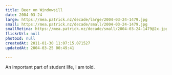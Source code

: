 ```yaml
---
title: Beer on Windowsill
date: 2004-03-24
large: https://mea.patrick.nz/decade/large/2004-03-24-1479.jpg
small: https://mea.patrick.nz/decade/small/2004-03-24-1479.jpg
smallRetina: https://mea.patrick.nz/decade/small/2004-03-24-1479@2x.jpg
flickrUrl: null
photoId: null
createdAt: 2011-01-30 11:07:15.071527
updatedAt: 2004-03-25 00:49:41

---
```

An important part of student life, I am told.
